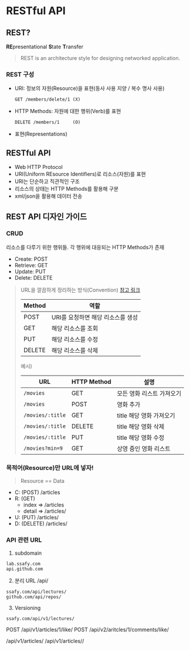 
# RESTful API

## REST?

**RE**presentational **S**tate **T**ransfer

> REST is an architecture style for designing networked application.

### REST 구성

- URI: 정보의 자원(Resource)을 표현(동사 사용 지양 / 복수 명사 사용)

  ```
  GET /members/delete/1	(X)
  ```

- HTTP Methods: 자원에 대한 행위(Verb)를 표현

  ```
  DELETE /members/1		(O)
  ```

- 표현(Representations)

## RESTful API

- Web HTTP Protocol
- URI(Uniform REsource Identifiers)로 리소스(자원)를 표현
- URI는 단순하고 직관적인 구조
- 리소스의 상태는 HTTP Methods를 활용해 구분
- xml/json을 활용해 데이터 전송



## REST API 디자인 가이드

### CRUD

리소스를 다루기 위한 행위들. 각 행위에 대응되는 HTTP Methods가 존재

- Create: POST
- Retrieve: GET
- Update: PUT
- Delete: DELETE

> URL을 깔끔하게 정리하는 방식(Convention)
> [참고 링크](https://meetup.toast.com/posts/92)
>
> | Method | 역할                              |
> | ------ | --------------------------------- |
> | POST   | URI를 요청하면 해당 리소스를 생성 |
> | GET    | 해당 리소스를 조회                |
> | PUT    | 해당 리소스를 수정                |
> | DELETE | 해당 리소스를 삭제                |
>
> 예시)
>
> | URL              | HTTP Method | 설명                      |
> | ---------------- | ----------- | ------------------------- |
> | `/movies`        | GET         | 모든 영화 리스트 가져오기 |
> | `/movies`        | POST        | 영화 추가                 |
> | `/movies/:title` | GET         | title 해당 영화 가져오기  |
> | `/movies/:title` | DELETE      | title 해당 영화 삭제      |
> | `/movies/:title` | PUT         | title 해당 영화 수정      |
> | `/movies?min=9`  | GET         | 상영 중인 영화 리스트     |





### 목적어(Resource)만 URL에 넣자!

> Resource == Data

- C: (POST)     /articles
- R: (GET)
    - index =>  /articles
    - detail => /articles/<id>
- U: (PUT)      /articles/<id>
- D: (DELETE)   /articles/<id>

### API 관련 URL
1. subdomain
```
lab.ssafy.com
api.github.com
```

2. 분리 URL /api/
```
ssafy.com/api/lectures/
github.com/api/repos/
```

3. Versioning
```
ssafy.com/api/v1/lectures/
```

POST /api/v1/articles/1/like/
POST /api/v2/aritcles/1/comments/like/


/api/v1/articles/
/api/v1/articles/<id>/

